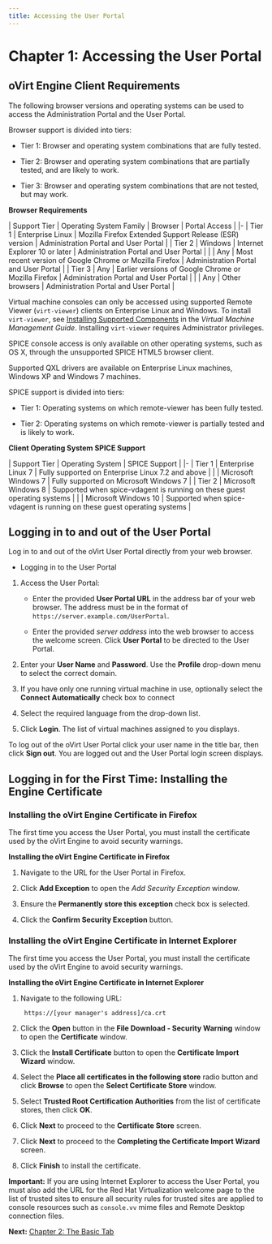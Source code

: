 ```yaml
---
title: Accessing the User Portal
---
```


# Chapter 1: Accessing the User Portal

## oVirt Engine Client Requirements

The following browser versions and operating systems can be used to access the Administration Portal and the User Portal.

Browser support is divided into tiers:

* Tier 1: Browser and operating system combinations that are fully tested.

* Tier 2: Browser and operating system combinations that are partially tested, and are likely to work.

* Tier 3: Browser and operating system combinations that are not tested, but may work.

**Browser Requirements**

| Support Tier | Operating System Family | Browser | Portal Access |
|-
| Tier 1 | Enterprise Linux | Mozilla Firefox Extended Support Release (ESR) version | Administration Portal and User Portal |
| Tier 2 | Windows | Internet Explorer 10 or later | Administration Portal and User Portal |
|        | Any | Most recent version of Google Chrome or Mozilla Firefox | Administration Portal and User Portal |
| Tier 3 | Any | Earlier versions of Google Chrome or Mozilla Firefox | Administration Portal and User Portal |
|        | Any | Other browsers | Administration Portal and User Portal |

Virtual machine consoles can only be accessed using supported Remote Viewer (`virt-viewer`) clients on Enterprise Linux and Windows. To install `virt-viewer`, see [Installing Supported Components](https://access.redhat.com/documentation/en/red-hat-virtualization/4.0/single/virtual-machine-management-guide#sect-Installing_Supporting_Components) in the *Virtual Machine Management Guide*. Installing `virt-viewer` requires Administrator privileges.

SPICE console access is only available on other operating systems, such as OS X, through the unsupported SPICE HTML5 browser client.

Supported QXL drivers are available on Enterprise Linux machines, Windows XP and Windows 7 machines.

SPICE support is divided into tiers:

* Tier 1: Operating systems on which remote-viewer has been fully tested.

* Tier 2: Operating systems on which remote-viewer is partially tested and is likely to work.

**Client Operating System SPICE Support**

| Support Tier | Operating System | SPICE Support |
|-
| Tier 1 | Enterprise Linux 7 | Fully supported on Enterprise Linux 7.2 and above |
|        | Microsoft Windows 7        | Fully supported on Microsoft Windows 7 |
| Tier 2 | Microsoft Windows 8        | Supported when spice-vdagent is running on these guest operating systems |
|        | Microsoft Windows 10       | Supported when spice-vdagent is running on these guest operating systems |

## Logging in to and out of the User Portal

Log in to and out of the oVirt User Portal directly from your web browser.

* Logging in to the User Portal

1. Access the User Portal:

    * Enter the provided **User Portal URL** in the address bar of your web browser. The address must be in the format of `https://server.example.com/UserPortal`.

    * Enter the provided *server address* into the web browser to access the welcome screen. Click **User Portal** to be directed to the User Portal.

2. Enter your **User Name** and **Password**. Use the **Profile** drop-down menu to select the correct domain.

3. If you have only one running virtual machine in use, optionally select the **Connect Automatically** check box to connect

4. Select the required language from the drop-down list.

5. Click **Login**. The list of virtual machines assigned to you displays.

To log out of the oVirt User Portal click your user name in the title bar, then click **Sign out**. You are logged out and the User Portal login screen displays.

## Logging in for the First Time: Installing the Engine Certificate

### Installing the oVirt Engine Certificate in Firefox

The first time you access the User Portal, you must install the certificate used by the oVirt Engine to avoid security warnings.

**Installing the oVirt Engine Certificate in Firefox**

1. Navigate to the URL for the User Portal in Firefox.

2. Click **Add Exception** to open the *Add Security Exception* window.

3. Ensure the **Permanently store this exception** check box is selected.

4. Click the **Confirm Security Exception** button.

### Installing the oVirt Engine Certificate in Internet Explorer

The first time you access the User Portal, you must install the certificate used by the oVirt Engine to avoid security warnings.

**Installing the oVirt Engine Certificate in Internet Explorer**

1. Navigate to the following URL:

        https://[your manager's address]/ca.crt

2. Click the **Open** button in the **File Download - Security Warning** window to open the **Certificate** window.

3. Click the **Install Certificate** button to open the **Certificate Import Wizard** window.

4. Select the **Place all certificates in the following store** radio button and click **Browse** to open the **Select Certificate Store** window.

5. Select **Trusted Root Certification Authorities** from the list of certificate stores, then click **OK**.

6. Click **Next** to proceed to the **Certificate Store** screen.

7. Click **Next** to proceed to the **Completing the Certificate Import Wizard** screen.

8. Click **Finish** to install the certificate.

**Important:** If you are using Internet Explorer to access the User Portal, you must also add the URL for the Red Hat Virtualization welcome page to the list of trusted sites to ensure all security rules for trusted sites are applied to console resources such as `console.vv` mime files and Remote Desktop connection files.

**Next:** [Chapter 2: The Basic Tab](../chap-The_Basic_Tab)
